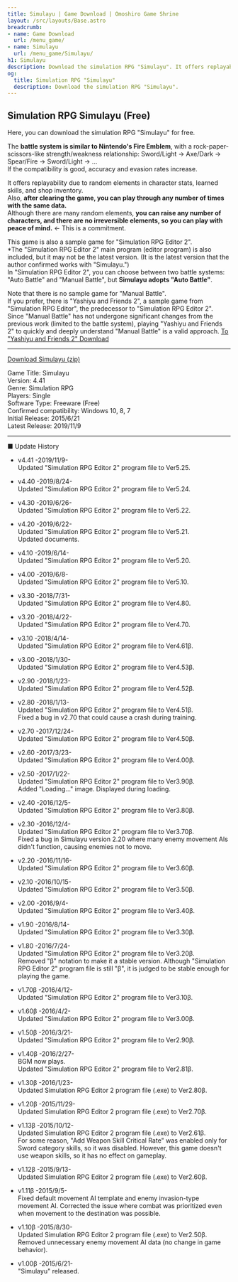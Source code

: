 ```yaml
---
title: Simulayu | Game Download | Omoshiro Game Shrine
layout: /src/layouts/Base.astro
breadcrumb:
- name: Game Download
  url: /menu_game/
- name: Simulayu
  url: /menu_game/Simulayu/
h1: Simulayu
description: Download the simulation RPG "Simulayu". It offers replayability due to random elements in character stats, learned skills, and shop inventory, and you can raise any number of characters, so you can play with peace of mind. After clearing the game, you can play through any number of times with the same data.
og:
  title: Simulation RPG "Simulayu"
  description: Download the simulation RPG "Simulayu".
---
```


## Simulation RPG Simulayu (Free)

Here, you can download the simulation RPG "Simulayu" for free.  

The **battle system is similar to Nintendo's Fire Emblem**, with a rock-paper-scissors-like strength/weakness relationship: Sword/Light → Axe/Dark → Spear/Fire → Sword/Light → ...  
If the compatibility is good, accuracy and evasion rates increase.  

It offers replayability due to random elements in character stats, learned skills, and shop inventory.  
Also, **after clearing the game, you can play through any number of times with the same data.**  
Although there are many random elements, **you can raise any number of characters, and there are no irreversible elements, so you can play with peace of mind.** ← This is a commitment.  

This game is also a sample game for "Simulation RPG Editor 2".  
*The "Simulation RPG Editor 2" main program (editor program) is also included, but it may not be the latest version. (It is the latest version that the author confirmed works with "Simulayu.")  
In "Simulation RPG Editor 2", you can choose between two battle systems: "Auto Battle" and "Manual Battle", but **Simulayu adopts "Auto Battle"**.  

Note that there is no sample game for "Manual Battle".  
If you prefer, there is "Yashiyu and Friends 2", a sample game from "Simulation RPG Editor", the predecessor to "Simulation RPG Editor 2".  
Since "Manual Battle" has not undergone significant changes from the previous work (limited to the battle system), playing "Yashiyu and Friends 2" to quickly and deeply understand "Manual Battle" is a valid approach. [To "Yashiyu and Friends 2" Download](/en/menu_game/#NAKAMA2)  

---

[Download Simulayu (zip)](/soft/Simulayu/Simulayu.zip)  

Game Title: Simulayu  
Version: 4.41  
Genre: Simulation RPG  
Players: Single  
Software Type: Freeware (Free)  
Confirmed compatibility: Windows 10, 8, 7  
Initial Release: 2015/6/21  
Latest Release: 2019/11/9  

---

■ Update History  
- v4.41 -2019/11/9-  
Updated "Simulation RPG Editor 2" program file to Ver5.25.  
  
- v4.40 -2019/8/24-  
Updated "Simulation RPG Editor 2" program file to Ver5.24.  
  
- v4.30 -2019/6/26-  
Updated "Simulation RPG Editor 2" program file to Ver5.22.  
  
- v4.20 -2019/6/22-  
Updated "Simulation RPG Editor 2" program file to Ver5.21.  
Updated documents.  
  
- v4.10 -2019/6/14-  
Updated "Simulation RPG Editor 2" program file to Ver5.20.  
  
- v4.00 -2019/6/8-  
Updated "Simulation RPG Editor 2" program file to Ver5.10.  
  
- v3.30 -2018/7/31-  
Updated "Simulation RPG Editor 2" program file to Ver4.80.  
  
- v3.20 -2018/4/22-  
Updated "Simulation RPG Editor 2" program file to Ver4.70.  
  
- v3.10 -2018/4/14-  
Updated "Simulation RPG Editor 2" program file to Ver4.61β.  
  
- v3.00 -2018/1/30-  
Updated "Simulation RPG Editor 2" program file to Ver4.53β.  
  
- v2.90 -2018/1/23-  
Updated "Simulation RPG Editor 2" program file to Ver4.52β.  
  
- v2.80 -2018/1/13-  
Updated "Simulation RPG Editor 2" program file to Ver4.51β.  
Fixed a bug in v2.70 that could cause a crash during training.  
  
- v2.70 -2017/12/24-  
Updated "Simulation RPG Editor 2" program file to Ver4.50β.  
  
- v2.60 -2017/3/23-  
Updated "Simulation RPG Editor 2" program file to Ver4.00β.  
  
- v2.50 -2017/1/22-  
Updated "Simulation RPG Editor 2" program file to Ver3.90β.  
Added "Loading..." image. Displayed during loading.  
  
- v2.40 -2016/12/5-  
Updated "Simulation RPG Editor 2" program file to Ver3.80β.  
  
- v2.30 -2016/12/4-  
Updated "Simulation RPG Editor 2" program file to Ver3.70β.  
Fixed a bug in Simulayu version 2.20 where many enemy movement AIs didn't function, causing enemies not to move.  
  
- v2.20 -2016/11/16-  
Updated "Simulation RPG Editor 2" program file to Ver3.60β.  
  
- v2.10 -2016/10/15-  
Updated "Simulation RPG Editor 2" program file to Ver3.50β.  
  
- v2.00 -2016/9/4-  
Updated "Simulation RPG Editor 2" program file to Ver3.40β.  
  
- v1.90 -2016/8/14-  
Updated "Simulation RPG Editor 2" program file to Ver3.30β.  
  
- v1.80 -2016/7/24-  
Updated "Simulation RPG Editor 2" program file to Ver3.20β.  
Removed "β" notation to make it a stable version. Although "Simulation RPG Editor 2" program file is still "β", it is judged to be stable enough for playing the game.  
  
- v1.70β -2016/4/12-  
Updated "Simulation RPG Editor 2" program file to Ver3.10β.  
  
- v1.60β -2016/4/2-  
Updated "Simulation RPG Editor 2" program file to Ver3.00β.  
  
- v1.50β -2016/3/21-  
Updated "Simulation RPG Editor 2" program file to Ver2.90β.  
  
- v1.40β -2016/2/27-  
BGM now plays.  
Updated "Simulation RPG Editor 2" program file to Ver2.81β.  
  
- v1.30β -2016/1/23-  
Updated Simulation RPG Editor 2 program file (.exe) to Ver2.80β.  
  
- v1.20β -2015/11/29-  
Updated Simulation RPG Editor 2 program file (.exe) to Ver2.70β.  
  
- v1.13β -2015/10/12-  
Updated Simulation RPG Editor 2 program file (.exe) to Ver2.61β.  
For some reason, "Add Weapon Skill Critical Rate" was enabled only for Sword category skills, so it was disabled. However, this game doesn't use weapon skills, so it has no effect on gameplay.  
  
- v1.12β -2015/9/13-  
Updated Simulation RPG Editor 2 program file (.exe) to Ver2.60β.  
  
- v1.11β -2015/9/5-  
Fixed default movement AI template and enemy invasion-type movement AI. Corrected the issue where combat was prioritized even when movement to the destination was possible.  
  
- v1.10β -2015/8/30-  
Updated Simulation RPG Editor 2 program file (.exe) to Ver2.50β.  
Removed unnecessary enemy movement AI data (no change in game behavior).  
  
- v1.00β -2015/6/21-  
"Simulayu" released.